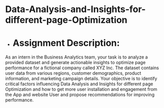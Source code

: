 # Data-Analysis-and-Insights-for-different-page-Optimization
- # Assignment Description:
As an intern in the Business Analytics team, your task is to analyze a provided dataset
and generate actionable insights to optimize page performance for a fictional company
called XYZ Inc. The dataset contains user data from various regions, customer
demographics, product information, and marketing campaign details. Your objective is to
identify critical factors influencing Data Analysis and Insights for different page
Optimization and how to get more user installation and engagement from the App and
website User and propose recommendations for improving performance.
